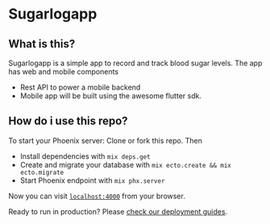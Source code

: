 # Sugarlogapp


## What is this?
Sugarlogapp is a simple app to record and track blood sugar levels. The app has web and mobile components

  * Rest API to power a mobile backend
  * Mobile app will be built using the awesome flutter sdk.
  
## How do i use this repo?
To start your Phoenix server: Clone or fork this repo. Then 

  * Install dependencies with `mix deps.get`
  * Create and migrate your database with `mix ecto.create && mix ecto.migrate`
  * Start Phoenix endpoint with `mix phx.server`

Now you can visit [`localhost:4000`](http://localhost:4000) from your browser.

Ready to run in production? Please [check our deployment guides](http://www.phoenixframework.org/docs/deployment).

